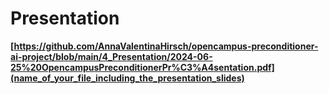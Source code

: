 # Presentation

**[https://github.com/AnnaValentinaHirsch/opencampus-preconditioner-ai-project/blob/main/4_Presentation/2024-06-25%20OpencampusPreconditionerPr%C3%A4sentation.pdf](name_of_your_file_including_the_presentation_slides)**
